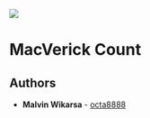 ![](https://github.com/vincentzhangz/MaVerickCount/workflows/Android%20CI/badge.svg)

# MacVerick Count

## Authors

* **Malvin Wikarsa** - [octa8888](https://github.com/octa8888)

